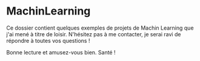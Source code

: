 # MachinLearning

Ce dossier contient quelques exemples de projets de Machin Learning que j'ai mené à titre de loisir. N'hésitez pas à me contacter, je serai ravi de répondre à toutes vos questions !

Bonne lecture et amusez-vous bien. 
Santé ! 
